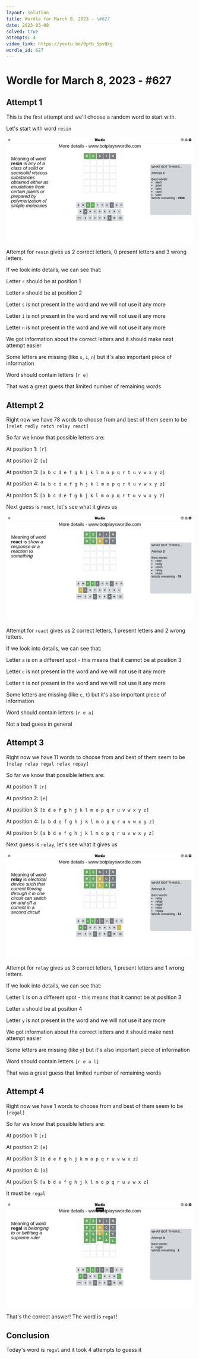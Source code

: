 ```yaml
---
layout: solution
title: Wordle for March 8, 2023 - \#627
date: 2023-03-08
solved: true
attempts: 4
video_link: https://youtu.be/9ptb_5pvQkg
wordle_id: 627
---
```


# Wordle for March 8, 2023 - \#627

## Attempt 1

This is the first attempt and we'll choose a random word to start with.

Let's start with word `resin`

![Attempt 1](2023-03-08/attempt-1.png)

Attempt for `resin` gives us 2 correct letters, 0 present letters and 3 wrong letters.

If we look into details, we can see that:

Letter `r` should be at position 1

Letter `e` should be at position 2

Letter `s` is not present in the word and we will not use it any more

Letter `i` is not present in the word and we will not use it any more

Letter `n` is not present in the word and we will not use it any more

We got information about the correct letters and it should make next attempt easier

Some letters are missing (like `s`, `i`, `n`) but it's also important piece of information

Word should contain letters `[r e]`

That was a great guess that limited number of remaining words



## Attempt 2

Right now we have 78 words to choose from and best of them seem to be `[relet redly retch relay react]`

So far we know that possible letters are:

At position 1: `[r]`

At position 2: `[e]`

At position 3: `[a b c d e f g h j k l m o p q r t u v w x y z]`

At position 4: `[a b c d e f g h j k l m o p q r t u v w x y z]`

At position 5: `[a b c d e f g h j k l m o p q r t u v w x y z]`

Next guess is `react`, let's see what it gives us

![Attempt 2](2023-03-08/attempt-2.png)

Attempt for `react` gives us 2 correct letters, 1 present letters and 2 wrong letters.

If we look into details, we can see that:

Letter `a` is on a different spot - this means that it cannot be at position 3

Letter `c` is not present in the word and we will not use it any more

Letter `t` is not present in the word and we will not use it any more

Some letters are missing (like `c`, `t`) but it's also important piece of information

Word should contain letters `[r e a]`

Not a bad guess in general



## Attempt 3

Right now we have 11 words to choose from and best of them seem to be `[relay relap regal relax repay]`

So far we know that possible letters are:

At position 1: `[r]`

At position 2: `[e]`

At position 3: `[b d e f g h j k l m o p q r u v w x y z]`

At position 4: `[a b d e f g h j k l m o p q r u v w x y z]`

At position 5: `[a b d e f g h j k l m o p q r u v w x y z]`

Next guess is `relay`, let's see what it gives us

![Attempt 3](2023-03-08/attempt-3.png)

Attempt for `relay` gives us 3 correct letters, 1 present letters and 1 wrong letters.

If we look into details, we can see that:

Letter `l` is on a different spot - this means that it cannot be at position 3

Letter `a` should be at position 4

Letter `y` is not present in the word and we will not use it any more

We got information about the correct letters and it should make next attempt easier

Some letters are missing (like `y`) but it's also important piece of information

Word should contain letters `[r e a l]`

That was a great guess that limited number of remaining words



## Attempt 4

Right now we have 1 words to choose from and best of them seem to be `[regal]`

So far we know that possible letters are:

At position 1: `[r]`

At position 2: `[e]`

At position 3: `[b d e f g h j k m o p q r u v w x z]`

At position 4: `[a]`

At position 5: `[a b d e f g h j k l m o p q r u v w x z]`

It must be `regal`

![Attempt 4](2023-03-08/attempt-4.png)

That's the correct answer! The word is `regal`!

## Conclusion

Today's word is `regal` and it took 4 attempts to guess it

